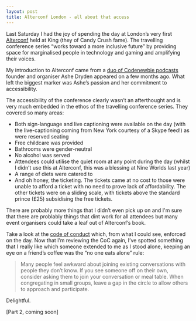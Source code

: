 ```yaml
---
layout: post
title: Alterconf London - all about that access
--- 
```


Last Saturday I had the joy of spending the day at London’s very first [Alterconf](https://alterconf.com) held at King (they of Candy Crush fame). The travelling conference series “works toward a more inclusive future” by providing space for marginalised people in technology and gaming and amplifying their voices.

My introduction to Alterconf came from a [duo of Codenewbie podcasts](http://www.codenewbie.org/podcast/diversity-in-tech-part-i) founder and organiser Ashe Dryden appeared on a few months ago. What left the biggest marker was Ashe’s passion and her commitment to accessibility.

The accessibility of the conference clearly wasn’t an afterthought and is very much embedded in the ethos of the travelling conference series. They covered so many areas:
- Both sign-language and live captioning were available on the day (with the live-captioning coming from New York courtesy of a Skype feed!) as were reserved seating
- Free childcare was provided
- Bathrooms were gender-neutral
- No alcohol was served
- Attendees could utilise the quiet room at any point during the day (whilst I didn’t use this at Alterconf, this was a blessing at Nine Worlds last year)
- A range of diets were catered to
- And oh honey, the ticketing. The tickets came at no cost to those were unable to afford a ticket with no need to prove lack of affordability. The other tickets were on a sliding scale, with tickets above the standard prince (£25) subsidising the free tickets.
 
There are probably more things that I didn’t even pick up on and I'm sure that there are problably things that dint work for all attendees but many event organisers could take a leaf out of Alterconf’s book. 

Take a look at the [code of conduct](https://alterconf.com/code-of-conduct) which, from what I could see, enforced on the day. Now that I’m reviewing the CoC again, I’ve spotted something that I really like which someone extended to me as I stood alone, keeping an eye on a friend’s coffee was the “no one eats alone” rule:

> Many people feel awkward about joining existing conversations with people they don’t know. If you see someone off on their own, consider asking them to join your conversation or meal table. When congregating in small groups, leave a gap in the circle to allow others to approach and participate.

Delightful.

[Part 2, coming soon]